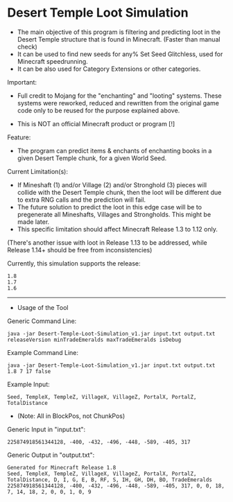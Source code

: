 # Desert Temple Loot Simulation

- The main objective of this program is filtering and predicting loot in the Desert Temple structure that is found in Minecraft. (Faster than manual check)
- It can be used to find new seeds for any% Set Seed Glitchless, used for Minecraft speedrunning.
- It can be also used for Category Extensions or other categories.

Important:

- Full credit to Mojang for the "enchanting" and "looting" systems.
These systems were reworked, reduced and rewritten from the original game code only to be reused for the purpose explained above.

- This is NOT an official Minecraft product or program [!]

Feature:

- The program can predict items & enchants of enchanting books in a given Desert Temple chunk, for a given World Seed.

Current Limitation(s):

- If Mineshaft (1) and/or Village (2) and/or Stronghold (3) pieces will collide with the Desert Temple chunk, then the loot will be different due to extra RNG calls and the prediction will fail.
- The future solution to predict the loot in this edge case will be to pregenerate all Mineshafts, Villages and Strongholds. This might be made later.
- This specific limitation should affect Minecraft Release 1.3 to 1.12 only.

(There's another issue with loot in Release 1.13 to be addressed, while Release 1.14+ should be free from inconsistencies)

Currently, this simulation supports the release:

    1.8
    1.7
    1.6
-------------------------
* Usage of the Tool

Generic Command Line:

    java -jar Desert-Temple-Loot-Simulation_v1.jar input.txt output.txt releaseVersion minTradeEmeralds maxTradeEmeralds isDebug

Example Command Line:

    java -jar Desert-Temple-Loot-Simulation_v1.jar input.txt output.txt 1.8 7 17 false

Example Input:

    Seed, TempleX, TempleZ, VillageX, VillageZ, PortalX, PortalZ, TotalDistance
- (Note: All in BlockPos, not ChunkPos)

Generic Input in "input.txt":

    225874918561344128, -400, -432, -496, -448, -589, -405, 317

Generic Output in "output.txt":

    Generated for Minecraft Release 1.8
    Seed, TempleX, TempleZ, VillageX, VillageZ, PortalX, PortalZ, TotalDistance, D, I, G, E, B, RF, S, IH, GH, DH, BO, TradeEmeralds
    225874918561344128, -400, -432, -496, -448, -589, -405, 317, 0, 0, 18, 7, 14, 18, 2, 0, 0, 1, 0, 9
